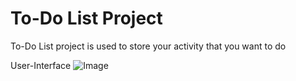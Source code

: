 # To-Do List Project

To-Do List project is used to store your activity that you want to do

User-Interface
![Image](https://github.com/user-attachments/assets/84dc3a34-61e0-45bb-9397-2d2500b9136b)
